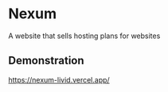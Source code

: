 
# Nexum

A website that sells hosting plans for websites


## Demonstration

https://nexum-livid.vercel.app/

